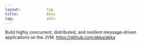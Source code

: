 ```yaml
---
layout:            tag
title:             Akka
tag:               akka
---
```


Build highly concurrent, distributed, and resilient message-driven
applications on the JVM. https://github.com/akka/akka
